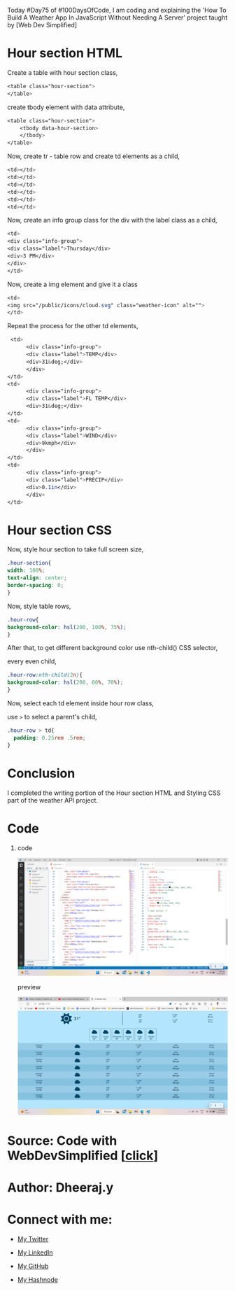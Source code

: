 Today #Day75 of #100DaysOfCode, I am coding and explaining the 'How To Build A Weather App In JavaScript Without Needing A Server' project taught by \[Web Dev Simplified\]

# Hour section HTML

Create a table with hour section class,

```css
<table class="hour-section">
</table>
```

create tbody element with data attribute,

```css
<table class="hour-section">
    <tbody data-hour-section>
    </tbody>
</table>
```

Now, create tr - table row and create td elements as a child,

```css
<td></td>
<td></td>
<td></td>
<td></td>
<td></td>
<td></td>
```

Now, create an info group class for the div with the label class as a child,

```css
<td>
<div class="info-group">
<div class="label">Thursday</div>
<div>3 PM</div>
</div>
</td>
```

Now, create a img element and give it a class

```css
<td>
<img src="/public/icons/cloud.svg" class="weather-icon" alt="">
</td>
```

Repeat the process for the other td elements,

```css
 <td>
      <div class="info-group">
      <div class="label">TEMP</div>
      <div>31&deg;</div>
      </div>
</td>
<td>
      <div class="info-group">
      <div class="label">FL TEMP</div>
      <div>31&deg;</div>
</td>
<td>
      <div class="info-group">
      <div class="label">WIND</div>
      <div>9kmph</div>
      </div>
</td>
<td>
      <div class="info-group">
      <div class="label">PRECIP</div>
      <div>0.1in</div>
      </div>
</td>
```

# Hour section CSS

Now, style hour section to take full screen size,

```css
.hour-section{
width: 100%;
text-align: center;
border-spacing: 0;
}
```

Now, style table rows,

```css
.hour-row{
background-color: hsl(200, 100%, 75%);
}
```

After that, to get different background color use nth-child() CSS selector,

every even child,

```css
.hour-row:nth-child(2n){
background-color: hsl(200, 60%, 70%);
}
```

Now, select each td element inside hour row class,

use `>` to select a parent's child,

```css
.hour-row > td{
  padding: 0.25rem .5rem;
}
```

# Conclusion

I completed the writing portion of the Hour section HTML and Styling CSS part of the weather API project.

# Code

1. code
    
    ![Alt text](1.%20day75%20code.png)
    
    preview
    
    ![Alt text](2.%20day75%20preview.png)
    

# Source: Code with WebDevSimplified \[[click](https://youtu.be/w0VEOghdMpQ)\]

# Author: Dheeraj.y

# Connect with me:

* [My Twitter](https://twitter.com/yssdheeraj)
    
* [My LinkedIn](https://www.linkedin.com/in/dheerajy1/)
    
* [My GitHub](https://github.com/dheerajy1)
    
* [My Hashnode](https://dheerajy1.hashnode.dev/)